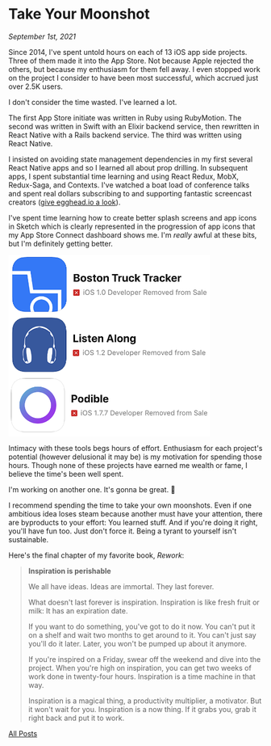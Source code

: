 # Take Your Moonshot

_September 1st, 2021_

Since 2014, I've spent untold hours on each of 13 iOS app side projects. Three of them made it into the App Store. Not because Apple rejected the others, but because my enthusiasm for them fell away. I even stopped work on the project I consider to have been most successful, which accrued just over 2.5K users.

I don't consider the time wasted. I've learned a lot.

The first App Store initiate was written in Ruby using RubyMotion. The second was written in Swift with an Elixir backend service, then rewritten in React Native with a Rails backend service. The third was written using React Native.

I insisted on avoiding state management dependencies in my first several React Native apps and so I learned all about prop drilling. In subsequent apps, I spent substantial time learning and using React Redux, MobX, Redux-Saga, and Contexts. I've watched a boat load of conference talks and spent real dollars subscribing to and supporting fantastic screencast creators ([give egghead.io a look][1]).

I've spent time learning how to create better splash screens and app icons in Sketch which is clearly represented in the progression of app icons that my App Store Connect dashboard shows me. I'm _really_ awful at these bits, but I'm definitely getting better.

<div style="display: flex; flex-direction: column;">
  <img src="/posts/assets/2021-09-01-take-your-moonshot/truck-tracker-icon.png" style="width: 400px; height: auto;"/>
  <img src="/posts/assets/2021-09-01-take-your-moonshot/listen-along-icon.png" style="width: 400px; height: auto;"/>
  <img src="/posts/assets/2021-09-01-take-your-moonshot/podible-icon.png" style="width: 400px; height: auto;"/>
</div>

Intimacy with these tools begs hours of effort. Enthusiasm for each project's potential (however delusional it may be) is my motivation for spending those hours. Though none of these projects have earned me wealth or fame, I believe the time's been well spent.

I'm working on another one. It's gonna be great. 🤯

I recommend spending the time to take your own moonshots. Even if one ambitious idea loses steam because another must have your attention, there are byproducts to your effort: You learned stuff. And if you're doing it right, you'll have fun too. Just don't force it. Being a tyrant to yourself isn't sustainable.

Here's the final chapter of my favorite book, _Rework_:

> **Inspiration is perishable**
>
> We all have ideas. Ideas are immortal. They last forever.
>
> What doesn't last forever is inspiration. Inspiration is like fresh fruit or milk: It has an expiration date.
>
> If you want to do something, you've got to do it now. You can't put it on a shelf and wait two months to get around to it. You can't just say you'll do it later. Later, you won't be pumped up about it anymore.
>
> If you're inspired on a Friday, swear off the weekend and dive into the project. When you're high on inspiration, you can get two weeks of work done in twenty-four hours. Inspiration is a time machine in that way.
>
> Inspiration is a magical thing, a productivity multiplier, a motivator. But it won't wait for you. Inspiration is a now thing. If it grabs you, grab it right back and put it to work.

[1]: https://egghead.io

[All Posts](/README.md)
